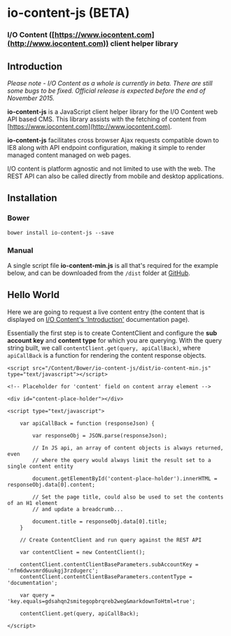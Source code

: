 # io-content-js (BETA)

### I/O Content ([https://www.iocontent.com](http://www.iocontent.com)) client helper library

## Introduction

*Please note - I/O Content as a whole is currently in beta. There are still some bugs to be fixed. Official release is expected before the end of November 2015.*

**io-content-js** is a JavaScript client helper library for the I/O Content web API based CMS. This library assists with the fetching of content from [https://www.iocontent.com](http://www.iocontent.com).

**io-content-js** facilitates cross browser Ajax requests compatible down to IE8 along with API endpoint configuration, making it simple to render managed content managed on web pages.

I/O content is platform agnostic and not limited to use with the web. The REST API can also be called directly from mobile and desktop applications. 

## Installation

### Bower

    bower install io-content-js --save

### Manual

A single script file **io-content-min.js** is all that's required for the example below, and can be downloaded from the `/dist` folder at [GitHub](https://github.com/appsoftware/io-content-js "https://github.com/appsoftware/io-content-js").

## Hello World

Here we are going to request a live content entry (the content that is displayed on [I/O Content's 'Introduction'](https://www.iocontent.com/documentation/) documentation page).

Essentially the first step is to create ContentClient and configure the **sub account key** and **content type** for which you are querying. With the query string built, we call `contentClient.get(query, apiCallBack)`, where `apiCallBack` is a function for rendering the content response objects.

```
<script src="/Content/Bower/io-content-js/dist/io-content-min.js" type="text/javascript"></script>

<!-- Placeholder for 'content' field on content array element -->

<div id="content-place-holder"></div>

<script type="text/javascript">

	var apiCallBack = function (responseJson) {

		var responseObj = JSON.parse(responseJson);

		// In JS api, an array of content objects is always returned, even
		// where the query would always limit the result set to a single content entity

		document.getElementById('content-place-holder').innerHTML = responseObj.data[0].content;

		// Set the page title, could also be used to set the contents of an H1 element
		// and update a breadcrumb...

		document.title = responseObj.data[0].title;
	}

	// Create ContentClient and run query against the REST API

	var contentClient = new ContentClient();

	contentClient.contentClientBaseParameters.subAccountKey = 'nfm6dwvsmrd6uukgj3rzdugerc';
	contentClient.contentClientBaseParameters.contentType = 'documentation';

	var query = 'key.equals=gdsahqn2smitegopbrqreb2weg&markdownToHtml=true';

	contentClient.get(query, apiCallBack);

</script>
```
